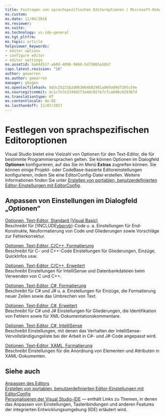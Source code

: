 ```yaml
---
title: Festlegen von sprachspezifischen Editoroptionen | Microsoft-Dokumentation
ms.custom: 
ms.date: 11/04/2016
ms.reviewer: 
ms.suite: 
ms.technology: vs-ide-general
ms.tgt_pltfrm: 
ms.topic: article
helpviewer_keywords:
- editor options
- configure editor
- editor settings
ms.assetid: ba64d517-a60d-409b-9860-5d75065a5bb7
caps.latest.revision: "16"
author: gewarren
ms.author: gewarren
manager: ghogen
ms.openlocfilehash: 8d3c25221b2d063064b82981a069a99d7395c59e
ms.sourcegitcommit: ec1c7e7e3349d2f3a4dc027e7cfca840c029367d
ms.translationtype: HT
ms.contentlocale: de-DE
ms.lasthandoff: 11/07/2017
---
```

# <a name="setting-language-specific-editor-options"></a>Festlegen von sprachspezifischen Editoroptionen
Visual Studio bietet eine Vielzahl von Optionen für den Text-Editor, die für bestimmte Programmiersprachen gelten. Sie können Optionen im Dialogfeld **Optionen** konfigurieren, auf das Sie im Menü **Extras** zugreifen können. Sie können einige Projekt- oder CodeBase-basierte Editoreinstellungen konfigurieren, indem Sie eine EditorConfig-Datei erstellen. Weitere Informationen finden Sie unter [Erstellen von portablen, benutzerdefinierten Editor-Einstellungen mit EditorConfig](../../ide/create-portable-custom-editor-options.md).
  
## <a name="settings-available-in-the-options-dialog-box"></a>Anpassen von Einstellungen im Dialogfeld „Optionen“  
 [Optionen, Text-Editor, Standard (Visual Basic)](../../ide/reference/options-text-editor-basic-visual-basic.md)  
 Beschreibt für [!INCLUDE[vbprvb](../../code-quality/includes/vbprvb_md.md)]-Code u. a. Einstellungen für End-Konstrukte, Neuformatierung von Code und Gliederungen sowie Vorschläge zur Fehlerkorrektur.  
  
 [Optionen, Text-Editor, C/C++, Formatierung](../../ide/reference/options-text-editor-c-cpp-formatting.md)  
 Beschreibt für C- und C++-Code Einstellungen für Gliederungen, Einzüge, QuickInfos usw.  
  
 [Optionen, Text-Editor, C/C++, Erweitert](../../ide/reference/options-text-editor-c-cpp-advanced.md)  
 Beschreibt Einstellungen für IntelliSense und Datenbankdateien beim Verwenden von C und C++.  
  
 [Optionen, Text-Editor, C#, Formatierung](../../ide/reference/options-text-editor-csharp-formatting.md)  
 Beschreibt für C# und J# u. a. Einstellungen für Einzüge, die Formatierung neuer Zeilen sowie das Umbrechen von Text.  
  
 [Optionen, Text-Editor, C#, Erweitert](../../ide/reference/options-text-editor-csharp-advanced.md)  
 Beschreibt für C# und J# Einstellungen für Gliederungen, die Identifikation von Fehlern sowie für XML-Dokumentationskommentare.  
  
 [Optionen, Text-Editor, C#, IntelliSense](../../ide/reference/options-text-editor-csharp-intellisense.md)  
 Beschreibt Einstellungen, mit denen das Verhalten der IntelliSense-Vervollständigungsliste bei der Arbeit in C#- und J#-Code angepasst wird. 
  
 [Optionen, Text-Editor, XAML, Formatierung](../../ide/reference/options-text-editor-xaml-formatting.md)  
 Beschreibt Einstellungen für die Anordnung von Elementen und Attributen in XAML-Dokumenten.  
  
## <a name="see-also"></a>Siehe auch  
[Anpassen des Editors](../../ide/customizing-the-editor.md)  
[Erstellen von portablen, benutzerdefinierten Editor-Einstellungen mit EditorConfig](../../ide/create-portable-custom-editor-options.md)  
[Personalisieren der Visual Studio-IDE](../../ide/personalizing-the-visual-studio-ide.md) &mdash; enthält Links zu Themen, in denen das Anpassen von Einstellungen, Tastenbindungen und anderen Features der integrierten Entwicklungsumgebung (IDE) erläutert wird.